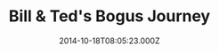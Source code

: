 ---
title: "Bill & Ted's Bogus Journey"
year: 1991
date: 2014-10-18T08:05:23.000Z
permalink: /almanac/movies/2014-10-18-bill--teds-bogus-journey/index.html
link: https://letterboxd.com/rknightuk/film/bill-teds-bogus-journey/
rating: 2
---